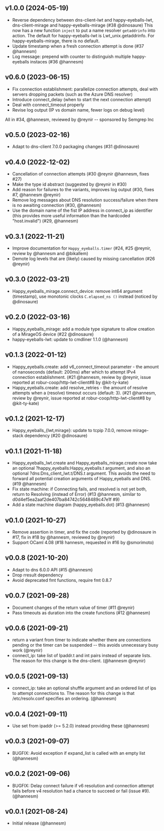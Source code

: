 ## v1.0.0 (2024-05-19)

* Reverse dependency between dns-client-lwt and happy-eyeballs-lwt,
  dns-client-mirage and happy-eyeballs-mirage (#38 @dinosaure)
  This now has a new function `inject` to put a name resolver `getaddrinfo`
  into action. The default for happy-eyeballs-lwt is Lwt_unix.getaddrinfo.
  For happy-eyeballs-mirage, there is no default.
* Update timestamp when a fresh connection attempt is done (#37 @hannesm)
* Log message: prepend with counter to distinguish multiple happy-eyeballs
  instaces (#36 @hannesm)

## v0.6.0 (2023-06-15)

* Fix connection establishment: parallelize connection attempts, deal with
  servers dropping packets (such as the Azure DNS resolver)
* Introduce connect_delay (when to start the next connection attempt)
* Deal with connect_timeout properly
* Revise log output (IP vs domain name, fewer logs on debug level)

All in #34, @hannesm, reviewed by @reynir -- sponsored by Semgrep Inc

## v0.5.0 (2023-02-16)

* Adapt to dns-client 7.0.0 packaging changes (#31 @dinosaure)

## v0.4.0 (2022-12-02)

* Cancellation of connection attempts (#30 @reynir @hannesm, fixes #27)
* Make the type id abstract (suggested by @reynir in #30)
* Add reason for failures to the variants, improves log output (#30, fixes #7, @hannesm @reynir)
* Remove log messages about DNS resolution success/failure when there is no
  awaiting connection (#30, @hannesm)
* Use the domain name of the fist IP address in connect_ip as identifier (this
  provides more useful information than the hardcoded "host.invalid") (#29, @hannesm)

## v0.3.1 (2022-11-21)

* Improve documentation for `Happy_eyeballs.timer` (#24, #25 @reynir, review by @hannesm and @bikallem)
* Demote log levels that are (likely) caused by missing cancellation (#26 @reynir)

## v0.3.0 (2022-03-21)

* Happy_eyeballs_mirage.connect_device: remove int64 argument (timestamp), use
  monotonic clocks `C.elapsed_ns ()` instead (noticed by @dinosaure)

## v0.2.0 (2022-03-16)

* Happy_eyeballs_mirage: add a module type signature to allow creation of
  a MirageOS device (#22 @dinosaure)
* happy-eyeballs-lwt: update to cmdliner 1.1.0 (@hannesm)

## v0.1.3 (2022-01-12)

* Happy_eyeballs.create: add v6_connect_timeout parameter - the amount of
  nanoseconds (default: 200ms) after which to attempt IPv4 connection
  establishment. (#21 @hannesm, review by @reynir, issue reported at
  robur-coop/http-lwt-client#8 by @kit-ty-kate)
* Happy_eyeballs.create: add resolve_retries - the amount of resolve attempts
  when a (resolve) timeout occurs (default: 3). (#21 @hannesm, review by
  @reynir, issue reported at robur-coop/http-lwt-client#8 by @kit-ty-kate)

## v0.1.2 (2021-12-17)

* Happy_eyeballs_{lwt,mirage}: update to tcpip 7.0.0, remove mirage-stack
  dependency (#20 @dinosaure)

## v0.1.1 (2021-11-18)

* Happy_eyeballs_lwt.create and Happy_eyeballs_mirage.create now take an
  optional ?happy_eyeballs:Happy_eyeballs.t argument, and also an optional
  ?dns:Dns_client_lwt.t/DNS.t argument. This avoids the need to forward all
  potential creation arguments of Happy_eyeballs and DNS. (#19 @hannesm)
* Fix state machine: if Connecting fails, and resolved is not yet both, return
  to Resolving (instead of Error) (#13 @hannesm,
  similar to d0d4ef5ea2aaf2de407ba84742c5648489c47e1f #9)
* Add a state machine diagram (happy_eyeballs.dot) (#13 @hannesm)

## v0.1.0 (2021-10-27)

* Remove assertion in timer, and fix the code (reported by @dinosaure in #17,
  fix in #18 by @hannesm, reviewed by @reynir)
* Support OCaml 4.08 (#18 hannesm, requested in #16 by @smorimoto)

## v0.0.8 (2021-10-20)

* Adapt to dns 6.0.0 API (#15 @hannesm)
* Drop rresult dependency
* Avoid deprecated fmt functions, require fmt 0.8.7

## v0.0.7 (2021-09-28)

* Document changes of the return value of timer (#11 @reynir)
* Pass timeouts as duration into the create functions (#12 @hannesm)

## v0.0.6 (2021-09-21)

* return a variant from timer to indicate whether there are connections pending
  or the timer can be suspended -- this avoids unnecessary busy work (@reynir)
* connect_ip: take list of Ipaddr.t and int pairs instead of separate lists.
  The reason for this change is the dns-client. (@hannesm @reynir)

## v0.0.5 (2021-09-13)

* connect_ip: take an optional shuffle argument and an ordered list of ips to
  attempt connections to. The reason for this change is that /etc/resolv.conf
  specifies an ordering. (@hannesm)

## v0.0.4 (2021-09-11)

* Use set from ipaddr (>= 5.2.0) instead providing these (@hannesm)

## v0.0.3 (2021-09-07)

* BUGFIX: Avoid exception if expand_list is called with an empty list (@hannesm)

## v0.0.2 (2021-09-06)

* BUGFIX: Delay connect failure if v6 resolution and connection attempt fails
  before v4 resolution had a chance to succeed or fail (issue #9). (@hannesm)

## v0.0.1 (2021-08-24)

* Initial release (@hannesm)
